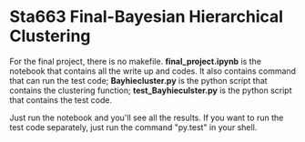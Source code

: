 # Sta663 Final-Bayesian Hierarchical Clustering
For the final project, there is no makefile. 
**final_project.ipynb** is the notebook that contains all the write up and codes. It also contains command that can run the test code;
**Bayhiecluster.py** is the python script that contains the clustering function;
**test_Bayhieculster.py** is the python script that contains the test code. 

Just run the notebook and you'll see all the results.
If you want to run the test code separately, just run the command "py.test" in your shell.
